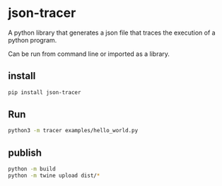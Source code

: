 # json-tracer
A python library that generates a json file that traces the execution of a python program.

Can be run from command line or imported as a library.

## install
```bash
pip install json-tracer
```

## Run
```bash
python3 -m tracer examples/hello_world.py
```

## publish
```bash
python -m build
python -m twine upload dist/*
```
